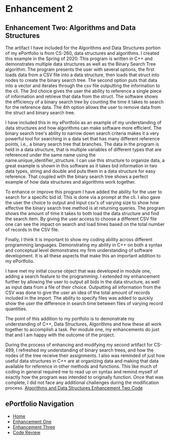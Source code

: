 # Enhancement 2
## Enhancement Two: Algorithms and Data Structures

The artifact I have included for the Algorithms and Data Structures portion of my ePortfolio is from CS-260, data structures and algorithms. I created this example in the Spring of 2020. This program is written in C++ and demonstrates multiple data structures as well as the Binary Search Tree algorithm. The program presents the user with several options, the first loads data from a CSV file into a data structure, then loads that struct into nodes to create the binary search tree. The second option puts that data into a vector and iterates through the csv file outputting the information to the cli. The 3rd choice gives the user the ability to reference a single piece of information and retrieve that data from the struct. The software shows the efficiency of a binary search tree by counting the time it takes to search for the reference data. The 4th option allows the user to remove data from the struct and binary search tree.

I have included this in my ePortfolio as an example of my understanding of data structures and how algorithms can make software more efficient. The binary search tree&#39;s ability to narrow down search criteria makes it a very powerful tool for searching in a data set that has many different reference points, i.e., a binary search tree that branches. The data in the program is held in a data structure, that is multiple variables of different types that are referenced under the same name using the name.unique\_identifier\_structure. I can use this structure to organize data, a great example is shown in this software as it takes bid information in two data types, string and double and puts them in a data structure for easy reference. That coupled with the binary search tree shows a perfect example of how data structures and algorithms work together.

To enhance or improve this program I have added the ability for the user to search for a specific bid id. This is done via a prompt at the cli. I also gave the user the choice to output and input csv&#39;s of varying size to show how effective the binary search tree method is at returning queries. The program shows the amount of time it takes to both load the data structure and find the search item. By giving the user access to choose a different CSV file one can see the impact on search and load times based on the total number of records in the CSV file.

Finally, I think it is important to show my coding ability across different programming languages. Demonstrating my ability in C++ on both a syntax and conceptual level demonstrates my firm understanding of software development. It is all these aspects that make this an important addition to my ePortfolio.

I have met my initial course object that was developed in module one, adding a search feature to the programming. I extended my enhancement further by allowing the user to output all bids in the data structure, as well as input data from a file of their choice. Outputting all information from the CSV was done to give the user an idea of the total amount of records included in the import. The ability to specify files was added to quickly show the user the difference in search time between files of varying record quantities.

The point of this addition to my portfolio is to demonstrate my understanding of C++, Data Structures, Algorithms and how these all work together to accomplish a task. Per module one, my enhancements do just that and I am happy with the outcome of the project.

During the process of enhancing and modifying my second artifact for CS-499, I refreshed my understanding of binary search trees, and how the nodes of the tree receive their assignments. I also was reminded of just how useful data structures in C++ are at organizing data and making that data available for reference in other methods and functions. This like much of coding in general required me to read up on syntax and remind myself of exactly how the program was intended to originally function. Once that was complete, I did not face any additional challenges during the modification process.
[Algorithms and Data Structures Enhancement Two Code](https://github.com/rspector1974/algorithms_data_structures)

## ePortfolio Navigation
- [Home](index.md)
- [Enhancement One](enhancement_1.md)
- [Enhancement Three](enhancement_3.md)
- [Code Review](code_review.md)
